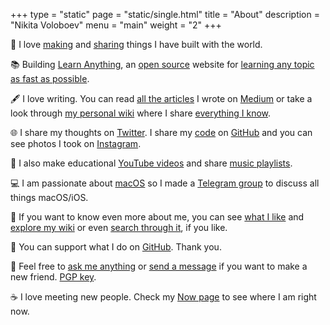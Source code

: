 +++
type = "static"
page = "static/single.html"
title = "About"
description = "Nikita Voloboev"
menu = "main"
weight = "2"
+++

👋 I love [making](../projects) and [sharing](https://wiki.nikitavoloboev.xyz/sharing) things I have built with the world.

📚 Building [Learn Anything](https://learn-anything.xyz), an [open source](https://github.com/learn-anything/learn-anything) website for [learning any topic as fast as possible](https://docs.learn-anything.org/roadmap).

🖋 I love writing. You can read [all the articles](https://wiki.nikitavoloboev.xyz/sharing/my-articles) I wrote on [Medium](https://medium.com/@nikitavoloboev) or take a look through [my personal wiki](https://wiki.nikitavoloboev.xyz) where I share [everything I know](https://wiki.nikitavoloboev.xyz/sharing/everything-I-know).

🌐 I share my thoughts on [Twitter](https://twitter.com/nikitavoloboev). I share my [code](https://wiki.nikitavoloboev.xyz/sharing/my-github) on [GitHub](https://github.com/nikitavoloboev) and you can see photos I took on [Instagram](https://www.instagram.com/nikitavoloboev).

🎥 I also make educational [YouTube videos](https://www.youtube.com/channel/UCEKqrUfr_FMKIO9XSJS4vDw) and share [music playlists](https://open.spotify.com/user/nikitavoloboev).

💻 I am passionate about [macOS](https://github.com/nikitavoloboev/my-mac-os) so I made a [Telegram group](https://t.me/joinchat/BBKnQU4_rty6_942PFbPbw) to discuss all things macOS/iOS.

🐛 If you want to know even more about me, you can see [what I like](../likes) and [explore my wiki](https://wiki.nikitavoloboev.xyz) or even [search through it](https://github.com/nikitavoloboev/alfred-my-mind), if you like.

💚 You can support what I do on [GitHub](https://github.com/sponsors/nikitavoloboev). Thank you.

💬 Feel free to [ask me anything](https://github.com/nikitavoloboev/ama) or [send a message](mailto:nikita.voloboev@gmail.com) if you want to make a new friend. [PGP key](https://keybase.io/nikitavoloboev).

☕ I love meeting new people. Check my [Now page](../now) to see where I am right now.
